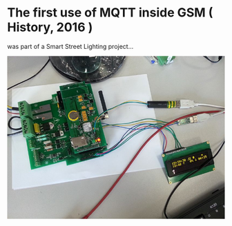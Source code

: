 # The first use of MQTT inside GSM ( History, 2016 )

was part of a Smart Street Lighting project...

![image](https://raw.githubusercontent.com/Wiz-IO/mqtt-gsm/main/street-light.jpg)
